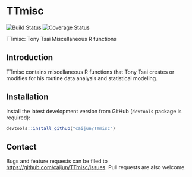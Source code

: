 


# TTmisc

[![Build Status](https://travis-ci.org/caijun/TTmisc.svg?branch=master)](https://travis-ci.org/caijun/TTmisc) [![Coverage Status](https://img.shields.io/coveralls/caijun/TTmisc.svg)](https://coveralls.io/r/caijun/TTmisc?branch=master)

TTmisc: Tony Tsai Miscellaneous R functions

## Introduction

TTmisc contains miscellaneous R functions that Tony Tsai creates or modifies for his routine data analysis and statistical modeling.

## Installation

Install the latest development version from GitHub (`devtools` package is required):

```r
devtools::install_github("caijun/TTmisc")
```

## Contact

Bugs and feature requests can be filed to
<https://github.com/caijun/TTmisc/issues>. Pull requests are also welcome.
